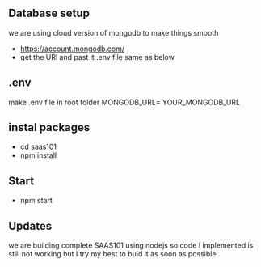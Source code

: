 
## Database setup
we are using cloud version of mongodb to make things smooth 
 - https://account.mongodb.com/
  - get the URl and past it .env file same as below

## .env 
make .env file in root folder
MONGODB_URL= YOUR_MONGODB_URL


## instal packages
- cd saas101
- npm install

## Start
- npm start

## Updates
we are building complete SAAS101 using nodejs
so code I implemented is still not working but I try my best to buid it as soon as possible

